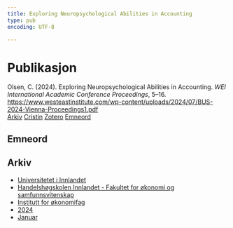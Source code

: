 ```yaml
---
title: Exploring Neuropsychological Abilities in Accounting
type: pub
encoding: UTF-8

---
```

<h1>Publikasjon</h1>
<article id="csl-bib-container-BBKSHJ8I" class="csl-bib-container">
  <div class="csl-bib-body"> <div class="csl-entry">Olsen, C. (2024). Exploring Neuropsychological Abilities in Accounting. <i>WEI International Academic Conference Proceedings</i>, 5–16. <a href="https://www.westeastinstitute.com/wp-content/uploads/2024/07/BUS-2024-Vienna-Proceedings1.pdf">https://www.westeastinstitute.com/wp-content/uploads/2024/07/BUS-2024-Vienna-Proceedings1.pdf</a></div> </div>
  <div class="csl-bib-buttons">
    <a href="#taxonomy-article-BBKSHJ8I" alt="archive" class="csl-bib-button">Arkiv</a>
    <a href="https://app.cristin.no/results/show.jsf?id=2233780" alt="Cristin" class="csl-bib-button">Cristin</a>
    <a href="http://zotero.org/groups/5881554/items/BBKSHJ8I" alt="Zotero" class="csl-bib-button">Zotero</a>
    <a href="#keywords-article-BBKSHJ8I" alt="keywords" class="csl-bib-button">Emneord</a>
  </div>
  <div id="csl-bib-meta-container-BBKSHJ8I"></div>
</article>
<div id="csl-bib-meta-BBKSHJ8I" class="csl-bib-meta">
  <article id="keywords-article-BBKSHJ8I" class="keywords-article">
    <h1>Emneord</h1>
    
  </article>
  <article id="taxonomy-article-BBKSHJ8I" class="taxonomy-article">
    <h1>Arkiv</h1>
    <ul>
      <li>
        <a href="/nn/archive/?key=3DCRN523">Universitetet i Innlandet</a>
      </li>
      <li>
        <a href="/nn/archive/?key=DU8Q9LN9">Handelshøgskolen Innlandet - Fakultet for økonomi og samfunnsvitenskap</a>
      </li>
      <li>
        <a href="/nn/archive/?key=3IQA89I8">Institutt for økonomifag</a>
      </li>
      <li>
        <a href="/nn/archive/?key=ZM8AGK3A">2024</a>
      </li>
      <li>
        <a href="/nn/archive/?key=JISDJETJ">Januar</a>
      </li>
    </ul>
  </article>
</div>
